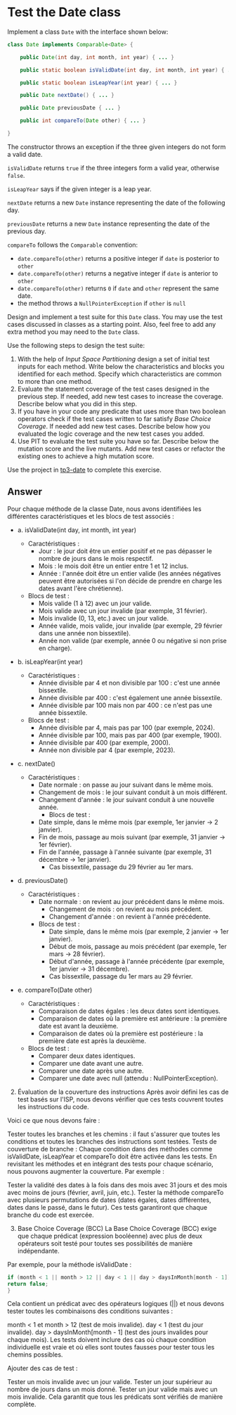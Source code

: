 # Test the Date class

Implement a class `Date` with the interface shown below:

```java
class Date implements Comparable<Date> {

    public Date(int day, int month, int year) { ... }

    public static boolean isValidDate(int day, int month, int year) { ... }

    public static boolean isLeapYear(int year) { ... }

    public Date nextDate() { ... }

    public Date previousDate { ... }

    public int compareTo(Date other) { ... }

}
```

The constructor throws an exception if the three given integers do not form a valid date.

`isValidDate` returns `true` if the three integers form a valid year, otherwise `false`.

`isLeapYear` says if the given integer is a leap year.

`nextDate` returns a new `Date` instance representing the date of the following day.

`previousDate` returns a new `Date` instance representing the date of the previous day.

`compareTo` follows the `Comparable` convention:

* `date.compareTo(other)` returns a positive integer if `date` is posterior to `other`
* `date.compareTo(other)` returns a negative integer if `date` is anterior to `other`
* `date.compareTo(other)` returns `0` if `date` and `other` represent the same date.
* the method throws a `NullPointerException` if `other` is `null` 

Design and implement a test suite for this `Date` class.
You may use the test cases discussed in classes as a starting point. 
Also, feel free to add any extra method you may need to the `Date` class.


Use the following steps to design the test suite:

1. With the help of *Input Space Partitioning* design a set of initial test inputs for each method. Write below the characteristics and blocks you identified for each method. Specify which characteristics are common to more than one method.
2. Evaluate the statement coverage of the test cases designed in the previous step. If needed, add new test cases to increase the coverage. Describe below what you did in this step.
3. If you have in your code any predicate that uses more than two boolean operators check if the test cases written to far satisfy *Base Choice Coverage*. If needed add new test cases. Describe below how you evaluated the logic coverage and the new test cases you added.
4. Use PIT to evaluate the test suite you have so far. Describe below the mutation score and the live mutants. Add new test cases or refactor the existing ones to achieve a high mutation score.

Use the project in [tp3-date](../code/tp3-date) to complete this exercise.

## Answer
Pour chaque méthode de la classe Date, nous avons identifiées les différentes caractéristiques et les blocs de test associés :

- a. isValidDate(int day, int month, int year)

  - Caractéristiques :
    - Jour : le jour doit être un entier positif et ne pas dépasser le nombre de jours dans le mois respectif.
    - Mois : le mois doit être un entier entre 1 et 12 inclus.
    - Année : l'année doit être un entier valide (les années négatives peuvent être autorisées si l'on décide de prendre en charge les dates avant l'ère chrétienne).
  - Blocs de test :
    - Mois valide (1 à 12) avec un jour valide.
    - Mois valide avec un jour invalide (par exemple, 31 février).
    - Mois invalide (0, 13, etc.) avec un jour valide.
    - Année valide, mois valide, jour invalide (par exemple, 29 février dans une année non bissextile).
    - Année non valide (par exemple, année 0 ou négative si non prise en charge).

- b. isLeapYear(int year)
  - Caractéristiques :
    - Année divisible par 4 et non divisible par 100 : c'est une année bissextile.
    - Année divisible par 400 : c'est également une année bissextile.
    - Année divisible par 100 mais non par 400 : ce n'est pas une année bissextile.
  - Blocs de test :
    - Année divisible par 4, mais pas par 100 (par exemple, 2024).
    - Année divisible par 100, mais pas par 400 (par exemple, 1900).
    - Année divisible par 400 (par exemple, 2000).
    - Année non divisible par 4 (par exemple, 2023).

- c. nextDate()
  - Caractéristiques :
    - Date normale : on passe au jour suivant dans le même mois.
    - Changement de mois : le jour suivant conduit à un mois différent.
    - Changement d'année : le jour suivant conduit à une nouvelle année.
      - Blocs de test :
    - Date simple, dans le même mois (par exemple, 1er janvier → 2 janvier).
    - Fin de mois, passage au mois suivant (par exemple, 31 janvier → 1er février).
    - Fin de l'année, passage à l'année suivante (par exemple, 31 décembre → 1er janvier).
      - Cas bissextile, passage du 29 février au 1er mars.
- d. previousDate()
  - Caractéristiques :
      - Date normale : on revient au jour précédent dans le même mois.
          - Changement de mois : on revient au mois précédent.
          - Changement d'année : on revient à l'année précédente.
    - Blocs de test :
      -   Date simple, dans le même mois (par exemple, 2 janvier → 1er janvier).
      -   Début de mois, passage au mois précédent (par exemple, 1er mars → 28 février).
      -   Début d'année, passage à l'année précédente (par exemple, 1er janvier → 31 décembre).
      -   Cas bissextile, passage du 1er mars au 29 février.

- e. compareTo(Date other)
  - Caractéristiques :
    - Comparaison de dates égales : les deux dates sont identiques.
    - Comparaison de dates où la première est antérieure : la première date est avant la deuxième.
    - Comparaison de dates où la première est postérieure : la première date est après la deuxième.
  - Blocs de test :
    -   Comparer deux dates identiques.
    -   Comparer une date avant une autre.
    -   Comparer une date après une autre.
    -   Comparer une date avec null (attendu : NullPointerException).
2. Évaluation de la couverture des instructions
   Après avoir défini les cas de test basés sur l'ISP, nous devons vérifier que ces tests couvrent toutes les instructions du code.

Voici ce que nous devons faire :

Tester toutes les branches et les chemins : il faut s'assurer que toutes les conditions et toutes les branches des instructions sont testées.
Tests de couverture de branche : Chaque condition dans des méthodes comme isValidDate, isLeapYear et compareTo doit être activée dans les tests.
En revisitant les méthodes et en intégrant des tests pour chaque scénario, nous pouvons augmenter la couverture. Par exemple :

Tester la validité des dates à la fois dans des mois avec 31 jours et des mois avec moins de jours (février, avril, juin, etc.).
Tester la méthode compareTo avec plusieurs permutations de dates (dates égales, dates différentes, dates dans le passé, dans le futur).
Ces tests garantiront que chaque branche du code est exercée.

3. Base Choice Coverage (BCC)
   La Base Choice Coverage (BCC) exige que chaque prédicat (expression booléenne) avec plus de deux opérateurs soit testé pour toutes ses possibilités de manière indépendante.

Par exemple, pour la méthode isValidDate :

```java
if (month < 1 || month > 12 || day < 1 || day > daysInMonth[month - 1]) {
return false;
}
```
Cela contient un prédicat avec des opérateurs logiques (||) et nous devons tester toutes les combinaisons des conditions suivantes :

month < 1 et month > 12 (test de mois invalide).
day < 1 (test du jour invalide).
day > daysInMonth[month - 1] (test des jours invalides pour chaque mois).
Les tests doivent inclure des cas où chaque condition individuelle est vraie et où elles sont toutes fausses pour tester tous les chemins possibles.

Ajouter des cas de test :

Tester un mois invalide avec un jour valide.
Tester un jour supérieur au nombre de jours dans un mois donné.
Tester un jour valide mais avec un mois invalide.
Cela garantit que tous les prédicats sont vérifiés de manière complète.